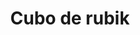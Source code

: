 ---
title: 'Cubo de rubik'

technologies: ['React', 'Three js']

description: 'Cubo de Rubik hecho con React y Three js'

deploy: 'https://francojaviergadea.github.io/Cubo-de-Rubik'

github: 'https://github.com/FrancoJavierGadea/Cubo-de-Rubik'
---